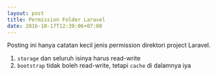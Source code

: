 ```yaml
---
layout: post
title: Permission Folder Laravel
date: 2016-10-17T12:39:06+07:00
---
```


Posting ini hanya catatan kecil jenis permission direktori 
project Laravel.

1. `storage` dan seluruh isinya harus read-write
2. `bootstrap` tidak boleh read-write, tetapi `cache` di dalamnya iya

